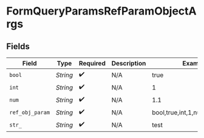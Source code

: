 # FormQueryParamsRefParamObjectArgs


## Fields

| Field                            | Type                             | Required                         | Description                      | Example                          |
| -------------------------------- | -------------------------------- | -------------------------------- | -------------------------------- | -------------------------------- |
| `bool`                           | *String*                         | :heavy_check_mark:               | N/A                              | true                             |
| `int`                            | *String*                         | :heavy_check_mark:               | N/A                              | 1                                |
| `num`                            | *String*                         | :heavy_check_mark:               | N/A                              | 1.1                              |
| `ref_obj_param`                  | *String*                         | :heavy_check_mark:               | N/A                              | bool,true,int,1,num,1.1,str,test |
| `str_`                           | *String*                         | :heavy_check_mark:               | N/A                              | test                             |
